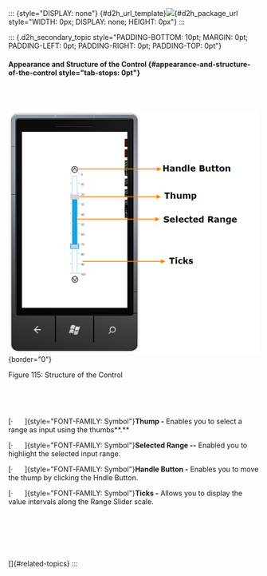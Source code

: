 ::: {style="DISPLAY: none"}
[](ms-xhelp:///?Id=d2h_url_template){#d2h_url_template}![](!package_url!){#d2h_package_url style="WIDTH: 0px; DISPLAY: none; HEIGHT: 0px"}
:::

::: {.d2h_secondary_topic style="PADDING-BOTTOM: 10pt; MARGIN: 0pt; PADDING-LEFT: 0pt; PADDING-RIGHT: 0pt; PADDING-TOP: 0pt"}
#### Appearance and Structure of the Control {#appearance-and-structure-of-the-control style="tab-stops: 0pt"}

 

 ![](ImagesExt/image78_112.png){border="0"}

Figure 115: Structure of the Control

 

 

[·      ]{style="FONT-FAMILY: Symbol"}**Thump -** Enables you to select a range as input using the thumbs**.**

[·      ]{style="FONT-FAMILY: Symbol"}**Selected Range --** Enabled you to highlight the selected input range.

[·      ]{style="FONT-FAMILY: Symbol"}**Handle Button -** Enables you to move the thump by clicking the Hndle Button.

[·      ]{style="FONT-FAMILY: Symbol"}**Ticks -** Allows you to display the value intervals along the Range Slider scale.

 

 

 

[]{#related-topics}
:::

